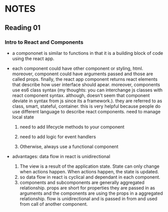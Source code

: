
# NOTES 
## Reading 01 
### Intro to React and Components
- a compononet is similar to functions in that it is a building block of code using the react app.
- each component could have other component or styling, html. moreover, component could have arguments passed and those are called props. finally, the react app component returns react elements that describe how user interface should apear. moreover, components use es6 class syntax (my thoughts: you can interchange js classes with react component syntax. although, doesn't seem that component deviate in syntax from js since its a framework.). they are referred to as class, smart, stateful, container. this is very helpful because people do use different language to describe react components.
need to manage local state

  1. need to add lifecycle methods to your component

  2. need to add logic for event handlers

  3. Otherwise, always use a functional component

- advantages: data flow in react is unidirectional
    1. The view is a result of the application state. State can only change when actions happen. When actions happen, the state is updated.
    2. so data flow in react is cyclical and dependant in each component.
    3. components and subcomponents are generally aggregated relationship.
props are short for properties
they are passed in as arguments and the components are using the props in a aggregated relationship.
flow is unidirectional and is passed in from and used from call of another component.
